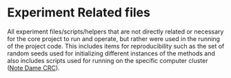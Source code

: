 Experiment Related files
==
All experiment files/scripts/helpers that are not directly related or necessary for the core project to run and operate, but rather were used in the running of the project code.
This includes items for reproducibility such as the set of random seeds used for initializing different instances of the methods and also includes scripts used for running on the specific computer cluster ([Note Dame CRC][1]).

[1]: https://wiki.crc.nd.edu/w/index.php/Welcome
